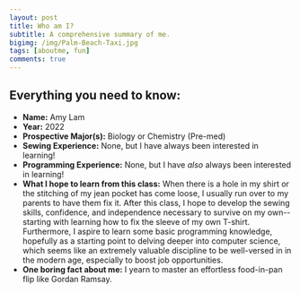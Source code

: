 ```yaml
---
layout: post
title: Who am I?
subtitle: A comprehensive summary of me.
bigimg: /img/Palm-Beach-Taxi.jpg
tags: [aboutme, fun]
comments: true
---
```


## **Everything you need to know:**
+ **Name:** Amy Lam
+ **Year:** 2022
+ **Prospective Major(s):** Biology or Chemistry (Pre-med)
+ **Sewing Experience:** None, but I have always been interested in learning!
+ **Programming Experience:** None, but I have _also_ always been interested in learning!
+ **What I hope to learn from this class:** When there is a hole in my shirt or the stitching of my jean pocket has come loose, I usually run over to my parents to have them fix it. After this class, I hope to develop the sewing skills, confidence, and independence necessary to survive on my own--starting with learning how to fix the sleeve of my own T-shirt. Furthermore, I aspire to learn some basic programming knowledge, hopefully as a starting point to delving deeper into computer science, which seems like an extremely valuable discipline to be well-versed in in the modern age, especially to boost job opportunities. 
+ **One boring fact about me:** I yearn to master an effortless food-in-pan flip like Gordan Ramsay.
